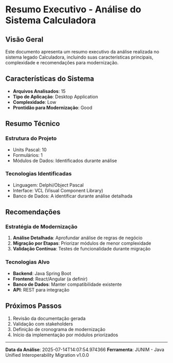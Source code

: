 # Resumo Executivo - Análise do Sistema Calculadora

## Visão Geral

Este documento apresenta um resumo executivo da análise realizada no sistema legado Calculadora, incluindo suas características principais, complexidade e recomendações para modernização.

## Características do Sistema

- **Arquivos Analisados**: 15
- **Tipo de Aplicação**: Desktop Application
- **Complexidade**: Low
- **Prontidão para Modernização**: Good

## Resumo Técnico

### Estrutura do Projeto
- Units Pascal: 10
- Formulários: 1
- Módulos de Dados: Identificados durante análise

### Tecnologias Identificadas
- Linguagem: Delphi/Object Pascal
- Interface: VCL (Visual Component Library)
- Banco de Dados: A identificar durante análise detalhada

## Recomendações

### Estratégia de Modernização
1. **Análise Detalhada**: Aprofundar análise de regras de negócio
2. **Migração por Etapas**: Priorizar módulos de menor complexidade
3. **Validação Contínua**: Testes de funcionalidade durante migração

### Tecnologias Alvo
- **Backend**: Java Spring Boot
- **Frontend**: React/Angular (a definir)
- **Banco de Dados**: Manter compatibilidade existente
- **API**: REST para integração

## Próximos Passos

1. Revisão da documentação gerada
2. Validação com stakeholders
3. Definição de cronograma de modernização
4. Início da implementação por módulos priorizados

---

**Data da Análise**: 2025-07-14T14:07:54.974366
**Ferramenta**: JUNIM - Java Unified Interoperability Migration v1.0.0
